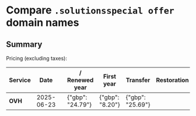 # Compare `.solutionsspecial offer` domain names

## Summary

Pricing (excluding taxes):

| Service | Date |  | / Renewed year | First year | Transfer | Restoration |
|--|--|--|--|--|--|--|
| **OVH** | 2025-06-23 |  | {"gbp": "24.79"} | {"gbp": "8.20"} | {"gbp": "25.69"} |  |
